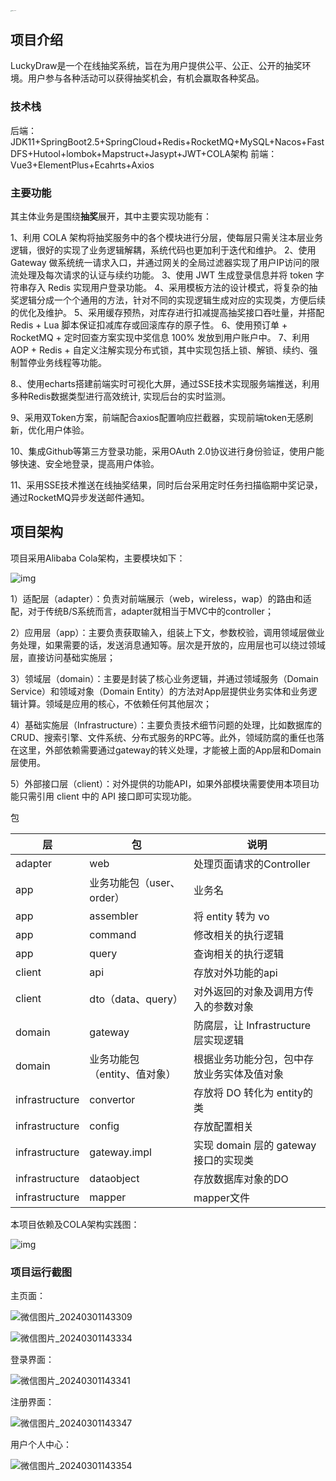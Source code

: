 <img src="Images/logo_footer.png" alt="logo_footer" style="zoom:10%;" />



## 项目介绍

LuckyDraw是一个在线抽奖系统，旨在为用户提供公平、公正、公开的抽奖环境。用户参与各种活动可以获得抽奖机会，有机会赢取各种奖品。

### 技术栈

后端： JDK11+SpringBoot2.5+SpringCloud+Redis+RocketMQ+MySQL+Nacos+FastDFS+Hutool+lombok+Mapstruct+Jasypt+JWT+COLA架构
前端： Vue3+ElementPlus+Ecahrts+Axios



### 主要功能

其主体业务是围绕**抽奖**展开，其中主要实现功能有：

1、利用 COLA 架构将抽奖服务中的各个模块进行分层，使每层只需关注本层业务逻辑，很好的实现了业务逻辑解耦，系统代码也更加利于迭代和维护。
2、使用 Gateway 做系统统一请求入口，并通过网关的全局过滤器实现了用户IP访问的限流处理及每次请求的认证与续约功能。
3、使用 JWT 生成登录信息并将 token 字符串存入 Redis 实现用户登录功能。
4、采用模板方法的设计模式，将复杂的抽奖逻辑分成一个个通用的方法，针对不同的实现逻辑生成对应的实现类，方便后续的优化及维护。
5、采用缓存预热，对库存进行扣减提高抽奖接口吞吐量，并搭配 Redis + Lua 脚本保证扣减库存或回滚库存的原子性。
6、使用预订单 + RocketMQ + 定时回查方案实现中奖信息 100% 发放到用户账户中。
7、利用 AOP + Redis + 自定义注解实现分布式锁，其中实现包括上锁、解锁、续约、强制暂停业务线程等功能。

8.、使用echarts搭建前端实时可视化大屏，通过SSE技术实现服务端推送，利用多种Redis数据类型进行高效统计, 实现后台的实时监测。

9、采用双Token方案，前端配合axios配置响应拦截器，实现前端token无感刷新，优化用户体验。

10、集成Github等第三方登录功能，采用OAuth 2.0协议进行身份验证，使用户能够快速、安全地登录，提高用户体验。

11、采用SSE技术推送在线抽奖结果，同时后台采用定时任务扫描临期中奖记录，通过RocketMQ异步发送邮件通知。



## 项目架构

项目采用Alibaba Cola架构，主要模块如下：

![img](Images/Snipaste_2022-11-07_10-34-11.png)

1）适配层（adapter）：负责对前端展示（web，wireless，wap）的路由和适配，对于传统B/S系统而言，adapter就相当于MVC中的controller；

2）应用层（app）：主要负责获取输入，组装上下文，参数校验，调用领域层做业务处理，如果需要的话，发送消息通知等。层次是开放的，应用层也可以绕过领域层，直接访问基础实施层；

3）领域层（domain）：主要是封装了核心业务逻辑，并通过领域服务（Domain Service）和领域对象（Domain Entity）的方法对App层提供业务实体和业务逻辑计算。领域是应用的核心，不依赖任何其他层次；

4）基础实施层（Infrastructure）：主要负责技术细节问题的处理，比如数据库的CRUD、搜索引擎、文件系统、分布式服务的RPC等。此外，领域防腐的重任也落在这里，外部依赖需要通过gateway的转义处理，才能被上面的App层和Domain层使用。

5）外部接口层（client）：对外提供的功能API，如果外部模块需要使用本项目功能只需引用 client 中的 API 接口即可实现功能。

包

| 层             | 包                           | 说明                                       |
| -------------- | ---------------------------- | ------------------------------------------ |
| adapter        | web                          | 处理页面请求的Controller                   |
| app            | 业务功能包（user、order）    | 业务名                                     |
| app            | assembler                    | 将 entity 转为 vo                          |
| app            | command                      | 修改相关的执行逻辑                         |
| app            | query                        | 查询相关的执行逻辑                         |
| client         | api                          | 存放对外功能的api                          |
| client         | dto（data、query）           | 对外返回的对象及调用方传入的参数对象       |
| domain         | gateway                      | 防腐层，让 Infrastructure 层实现逻辑       |
| domain         | 业务功能包（entity、值对象） | 根据业务功能分包，包中存放业务实体及值对象 |
| infrastructure | convertor                    | 存放将 DO 转化为 entity的类                |
| infrastructure | config                       | 存放配置相关                               |
| infrastructure | gateway.impl                 | 实现 domain 层的 gateway 接口的实现类      |
| infrastructure | dataobject                   | 存放数据库对象的DO                         |
| infrastructure | mapper                       | mapper文件                                 |



本项目依赖及COLA架构实践图：

![img](Images/Snipaste_2022-11-07_10-55-48.png)



### 项目运行截图

主页面：

![微信图片_20240301143309](Images/%E5%BE%AE%E4%BF%A1%E5%9B%BE%E7%89%87_20240301143309.png)

![微信图片_20240301143334](Images/%E5%BE%AE%E4%BF%A1%E5%9B%BE%E7%89%87_20240301143334.png)

登录界面：

![微信图片_20240301143341](Images/%E5%BE%AE%E4%BF%A1%E5%9B%BE%E7%89%87_20240301143341.png)

注册界面：

![微信图片_20240301143347](Images/%E5%BE%AE%E4%BF%A1%E5%9B%BE%E7%89%87_20240301143347.png)

用户个人中心：

![微信图片_20240301143354](Images/%E5%BE%AE%E4%BF%A1%E5%9B%BE%E7%89%87_20240301143354.png)
